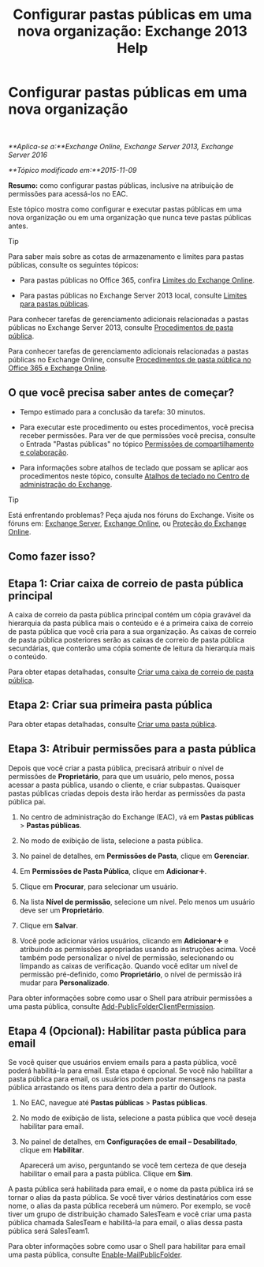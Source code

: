 ﻿---
title: 'Configurar pastas públicas em uma nova organização: Exchange 2013 Help'
TOCTitle: Configurar pastas públicas em uma nova organização
ms:assetid: 7b419906-8977-47f0-8687-a87911b5ebec
ms:mtpsurl: https://technet.microsoft.com/pt-br/library/JJ651147(v=EXCHG.150)
ms:contentKeyID: 50485984
ms.date: 05/22/2018
mtps_version: v=EXCHG.150
ms.translationtype: MT
---

# Configurar pastas públicas em uma nova organização

 

_**Aplica-se a:**Exchange Online, Exchange Server 2013, Exchange Server 2016_

_**Tópico modificado em:**2015-11-09_

**Resumo:** como configurar pastas públicas, inclusive na atribuição de permissões para acessá-los no EAC.

Este tópico mostra como configurar e executar pastas públicas em uma nova organização ou em uma organização que nunca teve pastas públicas antes.


> [!TIP]
> Para saber mais sobre as cotas de armazenamento e limites para pastas públicas, consulte os seguintes tópicos: 
> <UL>
> <LI>
> <P>Para pastas públicas no Office 365, confira <A href="https://go.microsoft.com/fwlink/?linkid=391188">Limites do Exchange Online</A>.</P>
> <LI>
> <P>Para pastas públicas no Exchange Server 2013 local, consulte <A href="limits-for-public-folders-exchange-2013-help.md">Limites para pastas públicas</A>.</P></LI></UL>



Para conhecer tarefas de gerenciamento adicionais relacionadas a pastas públicas no Exchange Server 2013, consulte [Procedimentos de pasta pública](public-folder-procedures-exchange-2013-help.md).

Para conhecer tarefas de gerenciamento adicionais relacionadas a pastas públicas no Exchange Online, consulte [Procedimentos de pasta pública no Office 365 e Exchange Online](https://technet.microsoft.com/pt-br/library/jj966272\(v=exchg.150\)).

## O que você precisa saber antes de começar?

  - Tempo estimado para a conclusão da tarefa: 30 minutos.

  - Para executar este procedimento ou estes procedimentos, você precisa receber permissões. Para ver de que permissões você precisa, consulte o Entrada "Pastas públicas" no tópico [Permissões de compartilhamento e colaboração](sharing-and-collaboration-permissions-exchange-2013-help.md).

  - Para informações sobre atalhos de teclado que possam se aplicar aos procedimentos neste tópico, consulte [Atalhos de teclado no Centro de administração do Exchange](keyboard-shortcuts-in-the-exchange-admin-center-exchange-online-protection-help.md).


> [!TIP]
> Está enfrentando problemas? Peça ajuda nos fóruns do Exchange. Visite os fóruns em: <A href="https://go.microsoft.com/fwlink/p/?linkid=60612">Exchange Server</A>, <A href="https://go.microsoft.com/fwlink/p/?linkid=267542">Exchange Online</A>, ou <A href="https://go.microsoft.com/fwlink/p/?linkid=285351">Proteção do Exchange Online</A>.



## Como fazer isso?

## Etapa 1: Criar caixa de correio de pasta pública principal

A caixa de correio da pasta pública principal contém um cópia gravável da hierarquia da pasta pública mais o conteúdo e é a primeira caixa de correio de pasta pública que você cria para a sua organização. As caixas de correio de pasta pública posteriores serão as caixas de correio de pasta pública secundárias, que conterão uma cópia somente de leitura da hierarquia mais o conteúdo.

Para obter etapas detalhadas, consulte [Criar uma caixa de correio de pasta pública](create-a-public-folder-mailbox-exchange-2013-help.md).

## Etapa 2: Criar sua primeira pasta pública

Para obter etapas detalhadas, consulte [Criar uma pasta pública](create-a-public-folder-exchange-2013-help.md).

## Etapa 3: Atribuir permissões para a pasta pública

Depois que você criar a pasta pública, precisará atribuir o nível de permissões de **Proprietário**, para que um usuário, pelo menos, possa acessar a pasta pública, usando o cliente, e criar subpastas. Quaisquer pastas públicas criadas depois desta irão herdar as permissões da pasta pública pai.

1.  No centro de administração do Exchange (EAC), vá em **Pastas públicas** \> **Pastas públicas**.

2.  No modo de exibição de lista, selecione a pasta pública.

3.  No painel de detalhes, em **Permissões de Pasta**, clique em **Gerenciar**.

4.  Em **Permissões de Pasta Pública**, clique em **Adicionar**![Ícone Adicionar](images/JJ218640.c1e75329-d6d7-4073-a27d-498590bbb558(EXCHG.150).gif "Ícone Adicionar").

5.  Clique em **Procurar**, para selecionar um usuário.

6.  Na lista **Nível de permissão**, selecione um nível. Pelo menos um usuário deve ser um **Proprietário**.

7.  Clique em **Salvar**.

8.  Você pode adicionar vários usuários, clicando em **Adicionar**![Ícone Adicionar](images/JJ218640.c1e75329-d6d7-4073-a27d-498590bbb558(EXCHG.150).gif "Ícone Adicionar") e atribuindo as permissões apropriadas usando as instruções acima. Você também pode personalizar o nível de permissão, selecionando ou limpando as caixas de verificação. Quando você editar um nível de permissão pré-definido, como **Proprietário**, o nível de permissão irá mudar para **Personalizado**.

Para obter informações sobre como usar o Shell para atribuir permissões a uma pasta pública, consulte [Add-PublicFolderClientPermission](https://technet.microsoft.com/pt-br/library/bb124743\(v=exchg.150\)).

## Etapa 4 (Opcional): Habilitar pasta pública para email

Se você quiser que usuários enviem emails para a pasta pública, você poderá habilitá-la para email. Esta etapa é opcional. Se você não habilitar a pasta pública para email, os usuários podem postar mensagens na pasta pública arrastando os itens para dentro dela a partir do Outlook.

1.  No EAC, navegue até **Pastas públicas** \> **Pastas públicas**.

2.  No modo de exibição de lista, selecione a pasta pública que você deseja habilitar para email.

3.  No painel de detalhes, em **Configurações de email – Desabilitado**, clique em **Habilitar**.
    
    Aparecerá um aviso, perguntando se você tem certeza de que deseja habilitar o email para a pasta pública. Clique em **Sim**.

A pasta pública será habilitada para email, e o nome da pasta pública irá se tornar o alias da pasta pública. Se você tiver vários destinatários com esse nome, o alias da pasta pública receberá um número. Por exemplo, se você tiver um grupo de distribuição chamado SalesTeam e você criar uma pasta pública chamada SalesTeam e habilitá-la para email, o alias dessa pasta pública será SalesTeam1.

Para obter informações sobre como usar o Shell para habilitar para email uma pasta pública, consulte [Enable-MailPublicFolder](https://technet.microsoft.com/pt-br/library/aa998824\(v=exchg.150\)).

